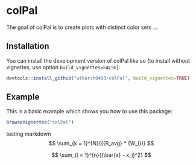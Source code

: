 
# colPal

<!-- badges: start -->
<!-- badges: end -->

The goal of colPal is to create plots with distinct color sets ...

## Installation

You can install the development version of colPal like so (to install without vignettes, use option `build_vignettes=FALSE`):

``` r
devtools::install_github("utkarsh0493/colPal", build_vignettes=TRUE)
```

## Example

This is a basic example which shows you how to use this package:

``` r
browseVignettes("colPal")
```


testing markdown
$$
\sum_{k = 1}^{N}{({R_avg} * {W_i})}
$$


$$
\sum_{i = 1}^{n}{(\bar{x} - x_i)^2}
$$
